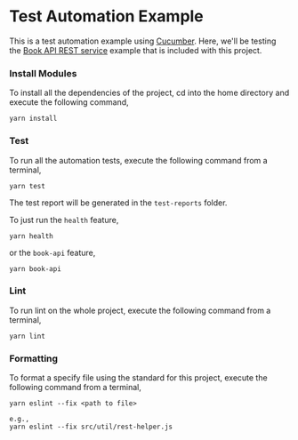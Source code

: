 Test Automation Example
=============================
This is a test automation example using [Cucumber](https://cucumber.io/). Here, we'll
be testing the [Book API REST service](../service) example that is included with this project.

### Install Modules
To install all the dependencies of the project, cd into the home directory and execute the following command,
```
yarn install
```
### Test
To run all the automation tests, execute the following command from a terminal,
```
yarn test
```
The test report will be generated in the `test-reports` folder.

To just run the `health` feature,
```
yarn health
```

or the `book-api` feature,
```
yarn book-api
```

### Lint
To run lint on the whole project, execute the following command from a terminal,
```
yarn lint
```

### Formatting
To format a specify file using the standard for this project, execute the following command from a terminal,
```
yarn eslint --fix <path to file>

e.g.,
yarn eslint --fix src/util/rest-helper.js
```

